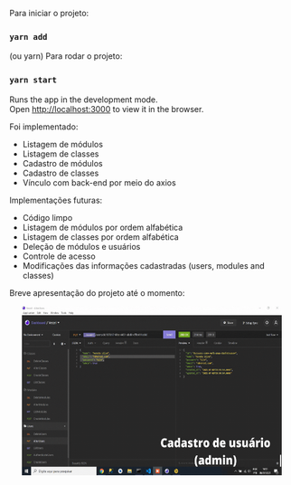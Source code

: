Para iniciar o projeto: 
</br>
### `yarn add` 
(ou yarn)
Para rodar o projeto: 
### `yarn start`

Runs the app in the development mode.\
Open [http://localhost:3000](http://localhost:3000) to view it in the browser.

Foi implementado: 
<ul>
  <li>Listagem de módulos</li>
   <li>Listagem de classes</li>
   <li>Cadastro de módulos</li>
   <li>Cadastro de classes </li>
   <li>Vínculo com back-end por meio do axios</li>
</ul>

Implementações futuras: 
<ul>
  <li>Código limpo</li>
  <li>Listagem de módulos por ordem alfabética</li>
   <li>Listagem de classes por ordem alfabética</li>
   <li>Deleção de módulos e usuários</li>
   <li>Controle de acesso</li>
   <li>Modificações das informações cadastradas (users, modules and classes)</li>
</ul>
Breve apresentação do projeto até o momento:

<p align="center">
  <img width="460" height="300" src="src/photos/Cadastrogif.gif">
</p>
